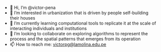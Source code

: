 - 👋 Hi, I’m @victor-pena 
- 👀 I’m interested in urbanization that is driven by people self-building their houses
- 🌱 I’m currently learning computational tools to replicate it at the scale of interacting individuals and institutions
- 💞️ I’m looking to collaborate on exploring algorithms to represent the process and the spatial patterns that emerges from its operation
- 📫 How to reach me: victorpg@lamolina.edu.pe

<!---
victor-pena/victor-pena is a ✨ special ✨ repository because its `README.md` (this file) appears on your GitHub profile.
You can click the Preview link to take a look at your changes.
--->
